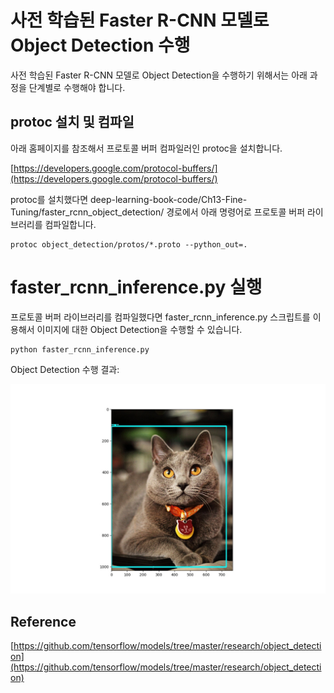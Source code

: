 # 사전 학습된 Faster R-CNN 모델로 Object Detection 수행
사전 학습된 Faster R-CNN 모델로 Object Detection을 수행하기 위해서는 아래 과정을 단계별로 수행해야 합니다.

## protoc 설치 및 컴파일
아래 홈페이지를 참조해서 프로토콜 버퍼 컴파일러인 protoc을 설치합니다.

[https://developers.google.com/protocol-buffers/](https://developers.google.com/protocol-buffers/)


protoc를 설치했다면 deep-learning-book-code/Ch13-Fine-Tuning/faster_rcnn_object_detection/ 경로에서 아래 명령어로 프로토콜 버퍼 라이브러리를 컴파일합니다.

```
protoc object_detection/protos/*.proto --python_out=.
```

# faster_rcnn_inference.py 실행
프로토콜 버퍼 라이브러리를 컴파일했다면 faster_rcnn_inference.py 스크립트를 이용해서 이미지에 대한 Object Detection을 수행할 수 있습니다.

```
python faster_rcnn_inference.py
```

Object Detection 수행 결과:

![Object Detection Example](test_chartreux_result.jpg)


## Reference
[https://github.com/tensorflow/models/tree/master/research/object_detection](https://github.com/tensorflow/models/tree/master/research/object_detection)
